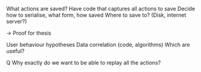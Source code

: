 

What actions are saved?
Have code that captures all actions to save
Decide how to serialise, what form, how saved
Where to save to? (Disk, internet server?)

-> Proof for thesis

User behaviour hypotheses
Data correlation (code, algorithms)
Which are useful?

Q Why exactly do we want to be able to replay all the actions?